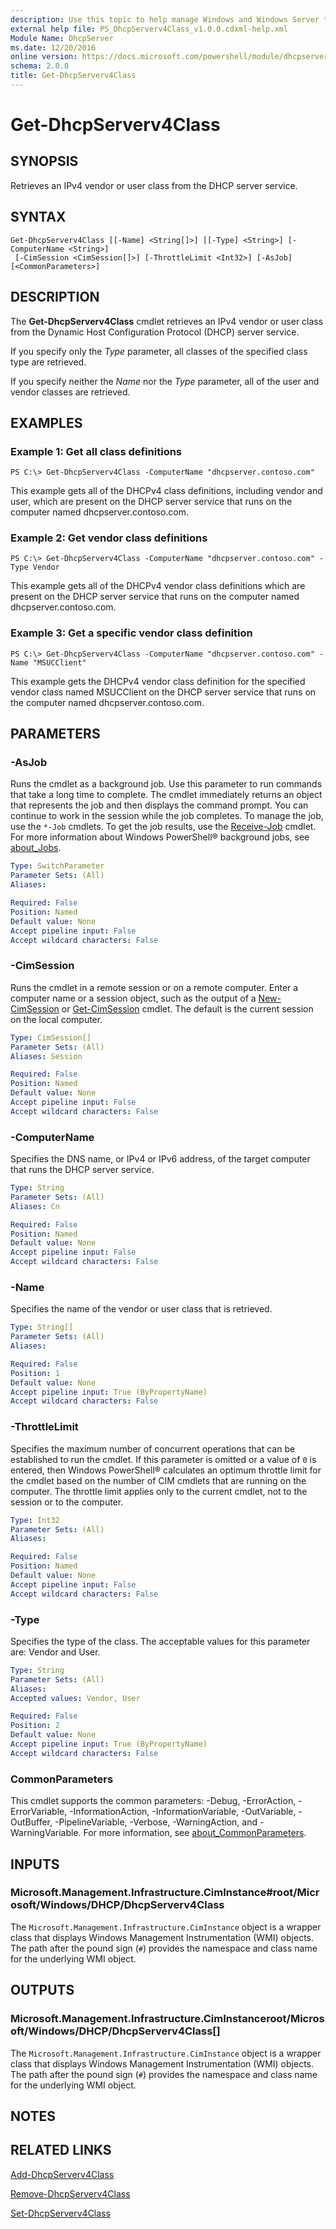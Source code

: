 ```yaml
---
description: Use this topic to help manage Windows and Windows Server technologies with Windows PowerShell.
external help file: PS_DhcpServerv4Class_v1.0.0.cdxml-help.xml
Module Name: DhcpServer
ms.date: 12/20/2016
online version: https://docs.microsoft.com/powershell/module/dhcpserver/get-dhcpserverv4class?view=windowsserver2019-ps&wt.mc_id=ps-gethelp
schema: 2.0.0
title: Get-DhcpServerv4Class
---
```


# Get-DhcpServerv4Class

## SYNOPSIS
Retrieves an IPv4 vendor or user class from the DHCP server service.

## SYNTAX

```
Get-DhcpServerv4Class [[-Name] <String[]>] [[-Type] <String>] [-ComputerName <String>]
 [-CimSession <CimSession[]>] [-ThrottleLimit <Int32>] [-AsJob] [<CommonParameters>]
```

## DESCRIPTION
The **Get-DhcpServerv4Class** cmdlet retrieves an IPv4 vendor or user class from the Dynamic Host Configuration Protocol (DHCP) server service.

If you specify only the *Type* parameter, all classes of the specified class type are retrieved.

If you specify neither the *Name* nor the *Type* parameter, all of the user and vendor classes are retrieved.

## EXAMPLES

### Example 1: Get all class definitions
```
PS C:\> Get-DhcpServerv4Class -ComputerName "dhcpserver.contoso.com"
```

This example gets all of the DHCPv4 class definitions, including vendor and user, which are present on the DHCP server service that runs on the computer named dhcpserver.contoso.com.

### Example 2: Get vendor class definitions
```
PS C:\> Get-DhcpServerv4Class -ComputerName "dhcpserver.contoso.com" -Type Vendor
```

This example gets all of the DHCPv4 vendor class definitions which are present on the DHCP server service that runs on the computer named dhcpserver.contoso.com.

### Example 3: Get a specific vendor class definition
```
PS C:\> Get-DhcpServerv4Class -ComputerName "dhcpserver.contoso.com" -Name "MSUCClient"
```

This example gets the DHCPv4 vendor class definition for the specified vendor class named MSUCClient on the DHCP server service that runs on the computer named dhcpserver.contoso.com.

## PARAMETERS

### -AsJob
Runs the cmdlet as a background job.
Use this parameter to run commands that take a long time to complete. 
The cmdlet immediately returns an object that represents the job and then displays the command prompt.
You can continue to work in the session while the job completes.
To manage the job, use the `*-Job` cmdlets.
To get the job results, use the [Receive-Job](https://go.microsoft.com/fwlink/?LinkID=113372) cmdlet. 
For more information about Windows PowerShell® background jobs, see [about_Jobs](https://go.microsoft.com/fwlink/?LinkID=113251).

```yaml
Type: SwitchParameter
Parameter Sets: (All)
Aliases: 

Required: False
Position: Named
Default value: None
Accept pipeline input: False
Accept wildcard characters: False
```

### -CimSession
Runs the cmdlet in a remote session or on a remote computer.
Enter a computer name or a session object, such as the output of a [New-CimSession](https://go.microsoft.com/fwlink/p/?LinkId=227967) or [Get-CimSession](https://go.microsoft.com/fwlink/p/?LinkId=227966) cmdlet.
The default is the current session on the local computer.

```yaml
Type: CimSession[]
Parameter Sets: (All)
Aliases: Session

Required: False
Position: Named
Default value: None
Accept pipeline input: False
Accept wildcard characters: False
```

### -ComputerName
Specifies the DNS name, or IPv4 or IPv6 address, of the target computer that runs the DHCP server service.

```yaml
Type: String
Parameter Sets: (All)
Aliases: Cn

Required: False
Position: Named
Default value: None
Accept pipeline input: False
Accept wildcard characters: False
```

### -Name
Specifies the name of the vendor or user class that is retrieved.

```yaml
Type: String[]
Parameter Sets: (All)
Aliases: 

Required: False
Position: 1
Default value: None
Accept pipeline input: True (ByPropertyName)
Accept wildcard characters: False
```

### -ThrottleLimit
Specifies the maximum number of concurrent operations that can be established to run the cmdlet.
If this parameter is omitted or a value of `0` is entered, then Windows PowerShell® calculates an optimum throttle limit for the cmdlet based on the number of CIM cmdlets that are running on the computer.
The throttle limit applies only to the current cmdlet, not to the session or to the computer.

```yaml
Type: Int32
Parameter Sets: (All)
Aliases: 

Required: False
Position: Named
Default value: None
Accept pipeline input: False
Accept wildcard characters: False
```

### -Type
Specifies the type of the class.
The acceptable values for this parameter are: Vendor and User.

```yaml
Type: String
Parameter Sets: (All)
Aliases: 
Accepted values: Vendor, User

Required: False
Position: 2
Default value: None
Accept pipeline input: True (ByPropertyName)
Accept wildcard characters: False
```

### CommonParameters
This cmdlet supports the common parameters: -Debug, -ErrorAction, -ErrorVariable, -InformationAction, -InformationVariable, -OutVariable, -OutBuffer, -PipelineVariable, -Verbose, -WarningAction, and -WarningVariable. For more information, see [about_CommonParameters](https://go.microsoft.com/fwlink/?LinkID=113216).

## INPUTS

### Microsoft.Management.Infrastructure.CimInstance#root/Microsoft/Windows/DHCP/DhcpServerv4Class
The `Microsoft.Management.Infrastructure.CimInstance` object is a wrapper class that displays Windows Management Instrumentation (WMI) objects.
The path after the pound sign (`#`) provides the namespace and class name for the underlying WMI object.

## OUTPUTS

### Microsoft.Management.Infrastructure.CimInstanceroot/Microsoft/Windows/DHCP/DhcpServerv4Class[]
The `Microsoft.Management.Infrastructure.CimInstance` object is a wrapper class that displays Windows Management Instrumentation (WMI) objects.
The path after the pound sign (`#`) provides the namespace and class name for the underlying WMI object.

## NOTES

## RELATED LINKS

[Add-DhcpServerv4Class](./Add-DhcpServerv4Class.md)

[Remove-DhcpServerv4Class](./Remove-DhcpServerv4Class.md)

[Set-DhcpServerv4Class](./Set-DhcpServerv4Class.md)

